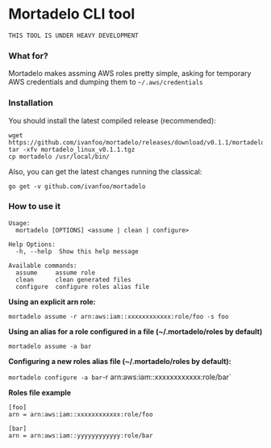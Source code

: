# Mortadelo CLI tool

`THIS TOOL IS UNDER HEAVY DEVELOPMENT`

### What for?

Mortadelo makes assming AWS roles pretty simple, asking for temporary AWS credentials and dumping them to `~/.aws/credentials`

### Installation

You should install the latest compiled release (recommended):

```
wget https://github.com/ivanfoo/mortadelo/releases/download/v0.1.1/mortadelo_linux_v0.1.1.tgz
tar -xfv mortadelo_linux_v0.1.1.tgz
cp mortadelo /usr/local/bin/
```

Also, you can get the latest changes running the classical:

`go get -v github.com/ivanfoo/mortadelo`

### How to use it

```
Usage:
  mortadelo [OPTIONS] <assume | clean | configure>

Help Options:
  -h, --help  Show this help message

Available commands:
  assume     assume role
  clean      clean generated files
  configure  configure roles alias file
```

**Using an explicit arn role:**

`mortadelo assume -r arn:aws:iam::xxxxxxxxxxxx:role/foo -s foo`

**Using an alias for a role configured in a file (~/.mortadelo/roles by default)**

`mortadelo assume -a bar`

**Configuring a new roles alias file (~/.mortadelo/roles by default):**

`mortadelo configure -a bar`-r arn:aws:iam::xxxxxxxxxxxx:role/bar`
 

**Roles file example**

```
[foo]
arn = arn:aws:iam::xxxxxxxxxxxx:role/foo

[bar]
arn = arn:aws:iam::yyyyyyyyyyyy:role/bar
```
